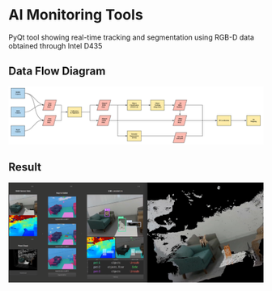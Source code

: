 # AI Monitoring Tools

PyQt tool showing real-time tracking and segmentation using RGB-D data obtained through Intel D435

## Data Flow Diagram
  
![data-flow-diagram](docs/data-flow-diagram.png)

## Result

![result](docs/result.png)
